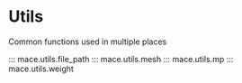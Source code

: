 # Utils

Common functions used in multiple places

::: mace.utils.file_path
::: mace.utils.mesh
::: mace.utils.mp
::: mace.utils.weight